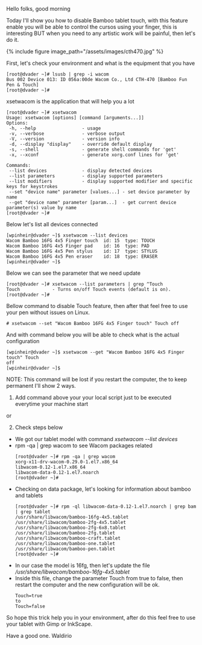 Hello folks, good morning

Today I'll show you how to disable Bamboo tablet touch, with this feature enable you will be able to control the cursos using your finger, this is interesting BUT when you need to any artistic work will be painful, then let's do it.

{% include figure image_path="/assets/images/cth470.jpg" %}

First, let's check your environment and what is the equipment that you have

```
[root@dvader ~]# lsusb | grep -i wacom
Bus 002 Device 013: ID 056a:00de Wacom Co., Ltd CTH-470 [Bamboo Fun Pen & Touch]
[root@dvader ~]#
```

xsetwacom is the application that will help you a lot

```
[root@dvader ~]# xsetwacom 
Usage: xsetwacom [options] [command [arguments...]]
Options:
 -h, --help                 - usage
 -v, --verbose              - verbose output
 -V, --version              - version info
 -d, --display "display"    - override default display
 -s, --shell                - generate shell commands for 'get'
 -x, --xconf                - generate xorg.conf lines for 'get'

Commands:
 --list devices             - display detected devices
 --list parameters          - display supported parameters
 --list modifiers           - display supported modifier and specific keys for keystrokes
 --set "device name" parameter [values...] - set device parameter by name
 --get "device name" parameter [param...]  - get current device parameter(s) value by name
[root@dvader ~]#
```

Below let's list all devices connected

```
[wpinheir@dvader ~]$ xsetwacom --list devices
Wacom Bamboo 16FG 4x5 Finger touch	id: 15	type: TOUCH     
Wacom Bamboo 16FG 4x5 Finger pad	id: 16	type: PAD       
Wacom Bamboo 16FG 4x5 Pen stylus	id: 17	type: STYLUS    
Wacom Bamboo 16FG 4x5 Pen eraser	id: 18	type: ERASER    
[wpinheir@dvader ~]$
```

Below we can see the parameter that we need update

```
[root@dvader ~]# xsetwacom --list parameters | grep ^Touch
Touch            - Turns on/off Touch events (default is on). 
[root@dvader ~]#
```

Bellow command to disable Touch feature, then after that feel free to use your pen without issues on Linux.
```
# xsetwacom --set "Wacom Bamboo 16FG 4x5 Finger touch" Touch off
```

And with command below you will be able to check what is the actual configuration

```
[wpinheir@dvader ~]$ xsetwacom --get "Wacom Bamboo 16FG 4x5 Finger touch" Touch 
off
[wpinheir@dvader ~]$
```

NOTE: This command will be lost if you restart the computer, the to keep permanent I'll show 2 ways.

1. Add command above your your local script just to be executed everytime your machine start

or

2. Check steps below
  - We got our tablet model with command *xsetwacom --list devices*
  - rpm -qa | grep wacom to see Wacom packages related
    ```
    [root@dvader ~]# rpm -qa | grep wacom
    xorg-x11-drv-wacom-0.29.0-1.el7.x86_64
    libwacom-0.12-1.el7.x86_64
    libwacom-data-0.12-1.el7.noarch
    [root@dvader ~]#
    ```
  - Checking on data package, let's looking for information about bamboo and tablets
    ```
    [root@dvader ~]# rpm -ql libwacom-data-0.12-1.el7.noarch | grep bam | grep tablet
    /usr/share/libwacom/bamboo-16fg-4x5.tablet
    /usr/share/libwacom/bamboo-2fg-4x5.tablet
    /usr/share/libwacom/bamboo-2fg-6x8.tablet
    /usr/share/libwacom/bamboo-2fg.tablet
    /usr/share/libwacom/bamboo-craft.tablet
    /usr/share/libwacom/bamboo-one.tablet
    /usr/share/libwacom/bamboo-pen.tablet
    [root@dvader ~]#
    ```
  - In our case the model is 16fg, then let's update the file */usr/share/libwacom/bamboo-16fg-4x5.tablet*
  - Inside this file, change the parameter Touch from true to false, then restart the computer and the new configuration will be ok.
    ```
    Touch=true
    to
    Touch=false
    ```


So hope this trick help you in your environment, after do this feel free to use your tablet with Gimp or InkScape.

Have a good one.
Waldirio
